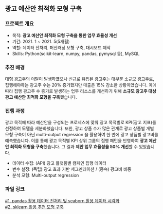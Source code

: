 ## 광고 예산안 최적화 모형 구축

### 프로젝트 개요
- 목적: **광고 예산안 최적화 모형 구축을 통한 업무 효율성 개선**
- 기간: 2021. 1 ~ 2021. 5(5개월)
- 역할: 데이터 전처리, 머신러닝 모형 구축, 대시보드 제작
- Skills: Python(scikit-learn, numpy, pandas, pymysql 등), MySQL

### 추진 배경
대형 광고주의 이탈이 발생하였으나 신규로 유입된 광고주는 대부분 소규모 광고주로, 집행해야하는 광고주 수는 20% 증가했지만 매출은 15% 감소한 상황이었습니다.
이에 따라 집행 광고주 수 증가로 발생하는 업무 리소스를 개선하기 위해 **소규모 광고주 대상 광고 예산안 최적화 모형을 구축**했습니다.

### 진행 과정
광고 목적에 따라 예산안을 구성되는 프로세스에 맞춰 광고 목적별로 KPI(광고 지표)를 선정하여 모델을 세분화했습니다.
또한, 광고 상품 수가 많은 관계로 광고 상품별 개별 모형 구축이 아닌 multi-output regression 을 활용하여 한 번에 광고 상품별 광고비를 예측했습니다.
이를 통해 광고 목적별 KPI 상위 그룹의 집행 패턴을 반영하여 **광고 예산안 최적화 모형을 구축**했습니다.
그 결과 **제안 업무 효율성을 50% 개선**할 수 있었습니다.
- 데이터 수집: (API) 광고 플랫폼별 캠페인 집행 데이터
- 변수 설정: (독립) 광고 효과 기반 세그멘테이션 / (종속) 광고비 비중
- 분석 모형: Multi-output regression

### 파일 링크
[#1. pandas 활용 데이터 전처리 및 seaborn 활용 데이터 시각화](https://github.com/hyewon0403/media-mix-recommendation/blob/master/media_mix_recommendation_eda.ipynb)\
[#2. sklearn 활용 추천 모형 구축](https://github.com/hyewon0403/media-mix-recommendation/blob/master/media_mix_recommendation_analysis.ipynb)

